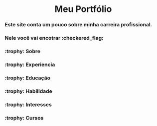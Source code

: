 <h1 align="center"> Meu Portfólio</h1>
<h3>Este site conta um pouco sobre minha carreira profissional.</h3>

<h3>Nele você vai encotrar :checkered_flag:</h3>
<h3>:trophy: Sobre<h3/>
<h3>:trophy: Experiencia</h3>
<h3>:trophy: Educação</h3>
<h3>:trophy: Habilidade</h3>
<h3>:trophy: Interesses</h3>
<h3>:trophy: Cursos</h3>
